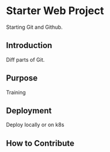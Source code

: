 # Starter Web Project

Starting Git and Github.

## Introduction

Diff parts of Git.

## Purpose

Training

## Deployment

Deploy locally or on k8s

## How to Contribute
